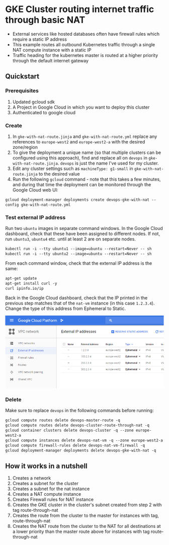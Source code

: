 # GKE Cluster routing internet traffic through basic NAT

 - External services like hosted databases often have firewall rules which require a static IP address
 - This example routes all outbound Kubernetes traffic through a single NAT compute instance with a static IP 
 - Traffic heading for the kubernetes master is routed at a higher priority through the default internet gateway
 
## Quickstart

### Prerequisites 

1. Updated gcloud sdk 
2. A Project in Google Cloud in which you want to deploy this cluster 
3. Authenticated to google cloud

### Create

1. In `gke-with-nat-route.jinja` and `gke-with-nat-route.yml` replace any references to `europe-west2` and `europe-west2-a` with the desired zone/region
2. To give the deployment a unique name (so that multiple clusters can be configured using this approach), find and replace all on `devops` in `gke-with-nat-route.jinja`. `devops` is just the name I've used for my cluster.
3. Edit any cluster settings such as `machineType: g1-small` in `gke-with-nat-route.jinja` to the desired value
4. Run the following `gcloud` command - note that this takes a few minutes, and during that time the deployment can be monitored through the Google Cloud web UI:

```
gcloud deployment-manager deployments create devops-gke-with-nat --config gke-with-nat-route.yml
```

### Test external IP address

Run two `ubuntu` images in separate command windows. In the Google Cloud dashboard, check that these have been assigned to different nodes. If not, run `ubuntu3`, `ubuntu4` etc. until at least 2 are on separate nodes.

```
kubectl run -i --tty ubuntu1 --image=ubuntu --restart=Never -- sh
kubectl run -i --tty ubuntu2 --image=ubuntu --restart=Never -- sh
```

From each command window, check that the external IP address is the same:

```
apt-get update
apt-get install curl -y
curl ipinfo.io/ip
```

Back in the Google Cloud dashboard, check that the IP printed in the previous step matches that of the `nat-vm` instance (in this case `1.2.3.4`). Change the type of this address from Ephemeral to Static.

![GCP dashboard](gcp.png)

### Delete

Make sure to replace `devops` in the following commands before running:

```
gcloud compute routes delete devops-master-route -q                 
gcloud compute routes delete devops-cluster-route-through-nat -q
gcloud container clusters delete devops-cluster -q --zone europe-west2-a
gcloud compute instances delete devops-nat-vm -q --zone europe-west2-a
gcloud compute firewall-rules delete devops-nat-vm-firewall -q 
gcloud deployment-manager deployments delete devops-gke-with-nat -q        
```    

## How it works in a nutshell

1. Creates a network
2. Creates a subnet for the cluster 
3. Creates a subnet for the nat instance 
4. Creates a NAT compute instance 
5. Creates Firewall rules for NAT instance 
6. Creates the GKE cluster in the cluster's subnet created from step 2 with tag route-through-nat
7. Creates the route from the cluster to the master for instances with tag, route-through-nat
8. Creates the NAT route from the cluster to the NAT for all destinations at a lower priority than the master route above for instances with tag route-through-nat